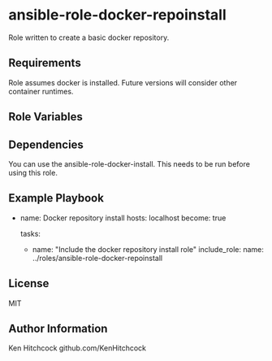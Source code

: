 ansible-role-docker-repoinstall
=========

Role written to create a basic docker repository.

Requirements
------------
Role assumes docker is installed. Future versions will consider other container runtimes.

Role Variables
--------------



Dependencies
------------

You can use the ansible-role-docker-install. This needs to be run before using this role.

Example Playbook
----------------

- name: Docker repository install
  hosts: localhost
  become: true

  tasks:
    - name: "Include the docker repository install role"
      include_role:
        name: ../roles/ansible-role-docker-repoinstall

License
-------

MIT

Author Information
------------------

Ken Hitchcock
github.com/KenHitchcock
